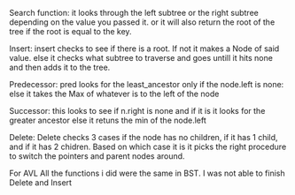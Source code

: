 Search function: it looks through the left subtree or the right subtree depending on the value you passed it.
or it will also return the root of the tree if the root is equal to the key. 

Insert: insert checks to see if there is a root. If not it makes a Node of said value. else it checks what subtree to traverse and goes
untill it hits none and then adds it to the tree. 

Predecessor: pred looks for the least_ancestor only if the node.left is none: else it takes the Max of whatever is to the left of the node

Successor: this looks to see if n.right is none and if it is it looks for the greater ancestor else it retuns the min of the node.left

Delete: Delete checks 3 cases if the node has no children, if it has 1 child, and if it has 2 chidren. Based on which case it is 
it picks the right procedure to switch the pointers and parent nodes around. 

For AVL
All the functions i did were the same in BST. I was not able to finish Delete and Insert

